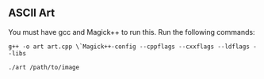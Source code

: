 ## ASCII Art
You must have gcc and Magick++ to run this.
Run the following commands:
```
g++ -o art art.cpp \`Magick++-config --cppflags --cxxflags --ldflags --libs
````
```
./art /path/to/image
```

